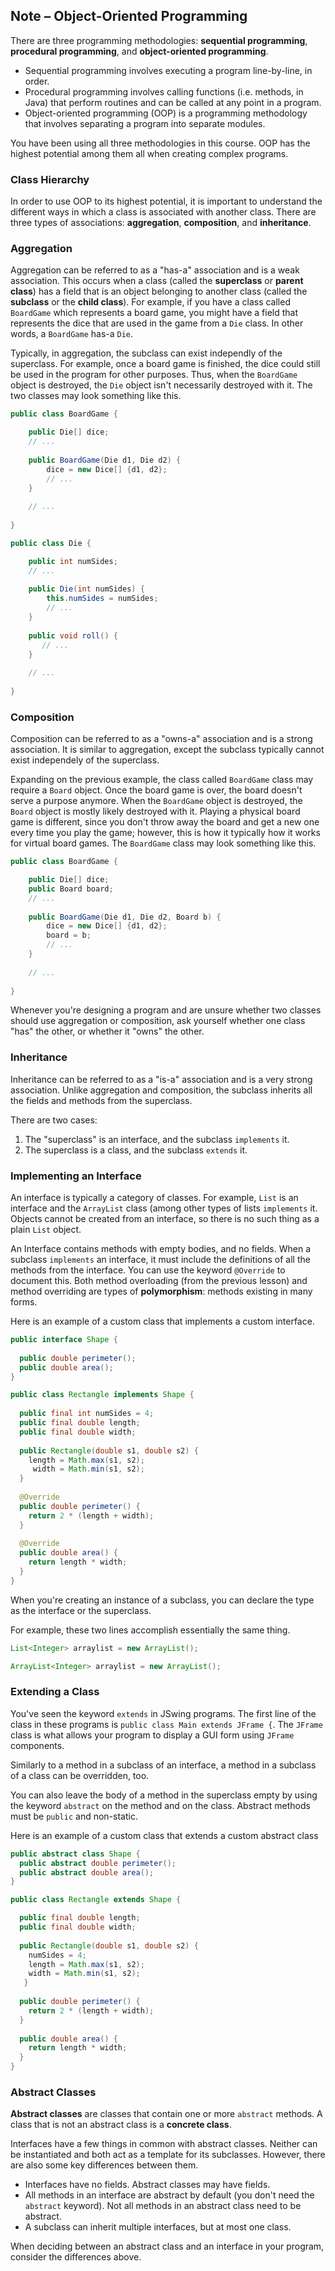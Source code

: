 ## Note – Object-Oriented Programming

There are three programming methodologies: **sequential programming**, **procedural programming**, and **object-oriented programming**. 

* Sequential programming involves executing a program line-by-line, in order.
* Procedural programming involves calling functions (i.e. methods, in Java) that perform routines and can be called at any point in a program.
* Object-oriented programming (OOP) is a programming methodology that involves separating a program into separate modules.

You have been using all three methodologies in this course. OOP has the highest potential among them all when creating complex programs. 


### Class Hierarchy

In order to use OOP to its highest potential, it is important to understand the different ways in which a class is associated with another class. There are three types of associations: **aggregation**, **composition**, and **inheritance**.


### Aggregation
Aggregation can be referred to as a "has-a" association and is a weak association. This occurs when a class (called the **superclass** or **parent class**) has a field that is an object belonging to another class (called the **subclass** or the **child class**). For example, if you have a class called `BoardGame` which represents a board game, you might have a field that represents the dice that are used in the game from a `Die` class. In other words, a `BoardGame` has-a `Die`. 

Typically, in aggregation, the subclass can exist independly of the superclass. For example, once a board game is finished, the dice could still be used in the program for other purposes. Thus, when the `BoardGame` object is destroyed, the `Die` object isn't necessarily destroyed with it. The two classes may look something like this.

```java
public class BoardGame {

    public Die[] dice;
    // ...
    
    public BoardGame(Die d1, Die d2) {
        dice = new Dice[] {d1, d2};
        // ...
    }
    
    // ...
    
}
```

```java
public class Die {

    public int numSides;
    // ...
    
    public Die(int numSides) {
        this.numSides = numSides;
        // ...
    }
    
    public void roll() {
       // ...
    }
    
    // ...
    
}
```

### Composition
Composition can be referred to as a "owns-a" association and is a strong association. It is similar to aggregation, except the subclass typically cannot exist independely of the superclass.

Expanding on the previous example, the class called `BoardGame` class may require a `Board` object. Once the board game is over, the board doesn't serve a purpose anymore.  When the `BoardGame` object is destroyed, the `Board` object is mostly likely destroyed with it. Playing a physical board game is different, since you don't throw away the board and get a new one every time you play the game; however, this is how it typically how it works for virtual board games.  The `BoardGame` class may look something like this.

```java
public class BoardGame {

    public Die[] dice;
    public Board board;
    // ...
    
    public BoardGame(Die d1, Die d2, Board b) {
        dice = new Dice[] {d1, d2};
        board = b;
        // ...
    }
    
    // ...
    
}
```

Whenever you're designing a program and are unsure whether two classes should use aggregation or composition, ask yourself whether one class "has" the other, or whether it "owns" the other.


### Inheritance
Inheritance can be referred to as a "is-a" association and is a very strong association. Unlike aggregation and composition, the subclass inherits all the fields and methods from the superclass. 

There are two cases:
1. The "superclass" is an interface, and the subclass `implements` it.
2. The superclass is a class, and the subclass `extends` it.


### Implementing an Interface
An interface is typically a category of classes. For example, `List` is an interface and the `ArrayList` class (among other types of lists `implements` it. Objects cannot be created from an interface, so there is no such thing as a plain `List` object.

An Interface contains methods with empty bodies, and no fields. When a subclass `implements` an interface, it must include the definitions of all the methods from the interface. You can use the keyword `@Override` to document this. Both method overloading (from the previous lesson) and method overriding are types of **polymorphism**: methods existing in many forms.

Here is an example of a custom class that implements a custom interface. 

```java
public interface Shape {    
  
  public double perimeter(); 
  public double area();
}
```
```java
public class Rectangle implements Shape {
  
  public final int numSides = 4;
  public final double length;
  public final double width;
    
  public Rectangle(double s1, double s2) {
    length = Math.max(s1, s2);
     width = Math.min(s1, s2);
  }
    
  @Override
  public double perimeter() {
    return 2 * (length + width);
  }
    
  @Override
  public double area() {
    return length * width;
  }  
}

```

When you're creating an instance of a subclass, you can declare the type as the interface or the superclass.

For example, these two lines accomplish essentially the same thing.

```java
List<Integer> arraylist = new ArrayList();
```

```java
ArrayList<Integer> arraylist = new ArrayList();
```

### Extending a Class
You've seen the keyword `extends` in JSwing programs. The first line of the class in these programs is `public class Main extends JFrame {`. The `JFrame` class is what allows your program to display a GUI form using `JFrame` components.

Similarly to a method in a subclass of an interface, a method in a subclass of a class can be overridden, too. 

You can also leave the body of a method in the superclass empty by using the keyword `abstract` on the method and on the class. Abstract methods must be `public` and non-static.

Here is an example of a custom class that extends a custom abstract class

```java
public abstract class Shape {
  public abstract double perimeter(); 
  public abstract double area();
}
```
```java
public class Rectangle extends Shape {

  public final double length;
  public final double width;
    
  public Rectangle(double s1, double s2) {
    numSides = 4;
    length = Math.max(s1, s2);
    width = Math.min(s1, s2);
   }
    
  public double perimeter() {
    return 2 * (length + width);
  }
    
  public double area() {
    return length * width;
  }  
}

```

### Abstract Classes
**Abstract classes** are classes that contain one or more `abstract` methods. A class that is not an abstract class is a **concrete class**.

Interfaces have a few things in common with abstract classes. Neither can be instantiated and both act as a template for its subclasses. However, there are also some key differences between them. 

* Interfaces have no fields. Abstract classes may have fields.
* All methods in an interface are abstract by default (you don't need the `abstract` keyword). Not all methods in an abstract class need to be abstract.
* A subclass can inherit multiple interfaces, but at most one class.

When deciding between an abstract class and an interface in your program, consider the differences above.
